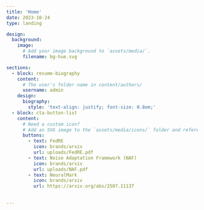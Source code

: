 ```yaml
---
title: 'Home'
date: 2023-10-24
type: landing

design:
  background:
    image:
      # Add your image background to `assets/media/`.
      filename: bg-hue.svg

sections:
  - block: resume-biography
    content:
      # The user's folder name in content/authors/
      username: admin
    design:
      biography:
        style: 'text-align: justify; font-size: 0.8em;'
  - block: cta-button-list
    content:
      # Need a custom icon?
      # Add an SVG image to the `assets/media/icons/` folder and reference it in the `icon` field below
      buttons:
        - text: FedRE
          icon: brands/arxiv
          url: uploads/FedRE.pdf
        - text: Noise Adaptation Framework (NAF)
          icon: brands/arxiv
          url: uploads/NAF.pdf
        - text: NeuralMark
          icon: brands/arxiv
          url: https://arxiv.org/abs/2507.11137
      
        
---
```

